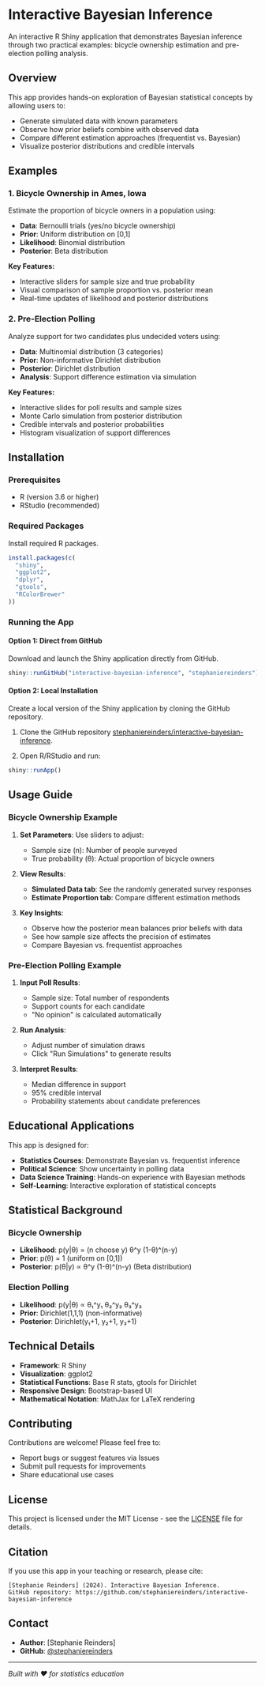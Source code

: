 # Interactive Bayesian Inference

An interactive R Shiny application that demonstrates Bayesian inference through two practical examples: bicycle ownership estimation and pre-election polling analysis.

## Overview

This app provides hands-on exploration of Bayesian statistical concepts by allowing users to:

- Generate simulated data with known parameters
- Observe how prior beliefs combine with observed data
- Compare different estimation approaches (frequentist vs. Bayesian)
- Visualize posterior distributions and credible intervals

## Examples

### 1. Bicycle Ownership in Ames, Iowa
Estimate the proportion of bicycle owners in a population using:

- **Data**: Bernoulli trials (yes/no bicycle ownership)
- **Prior**: Uniform distribution on [0,1]
- **Likelihood**: Binomial distribution
- **Posterior**: Beta distribution

**Key Features:**

- Interactive sliders for sample size and true probability
- Visual comparison of sample proportion vs. posterior mean
- Real-time updates of likelihood and posterior distributions

### 2. Pre-Election Polling
Analyze support for two candidates plus undecided voters using:

- **Data**: Multinomial distribution (3 categories)
- **Prior**: Non-informative Dirichlet distribution
- **Posterior**: Dirichlet distribution
- **Analysis**: Support difference estimation via simulation

**Key Features:**

- Interactive slides for poll results and sample sizes
- Monte Carlo simulation from posterior distribution
- Credible intervals and posterior probabilities
- Histogram visualization of support differences

## Installation

### Prerequisites

- R (version 3.6 or higher)
- RStudio (recommended)

### Required Packages
Install required R packages.
```r
install.packages(c(
  "shiny",
  "ggplot2", 
  "dplyr",
  "gtools",
  "RColorBrewer"
))
```

### Running the App

#### Option 1: Direct from GitHub

Download and launch the Shiny application directly from GitHub.

```r
shiny::runGitHub("interactive-bayesian-inference", "stephaniereinders")
```

#### Option 2: Local Installation

Create a local version of the Shiny application by cloning the GitHub repository.

1. Clone the GitHub repository [stephaniereinders/interactive-bayesian-inference](https://github.com/stephaniereinders/interactive-bayesian-inference).

2. Open R/RStudio and run:
```r
shiny::runApp()
```

## Usage Guide

### Bicycle Ownership Example

1. **Set Parameters**: Use sliders to adjust:
   
   - Sample size (n): Number of people surveyed
   - True probability (θ): Actual proportion of bicycle owners

2. **View Results**:
   
   - **Simulated Data tab**: See the randomly generated survey responses
   - **Estimate Proportion tab**: Compare different estimation methods

3. **Key Insights**:
   
   - Observe how the posterior mean balances prior beliefs with data
   - See how sample size affects the precision of estimates
   - Compare Bayesian vs. frequentist approaches

### Pre-Election Polling Example

1. **Input Poll Results**:
   
   - Sample size: Total number of respondents
   - Support counts for each candidate
   - "No opinion" is calculated automatically

2. **Run Analysis**:
   
   - Adjust number of simulation draws
   - Click "Run Simulations" to generate results

3. **Interpret Results**:
   
   - Median difference in support
   - 95% credible interval
   - Probability statements about candidate preferences

## Educational Applications

This app is designed for:

- **Statistics Courses**: Demonstrate Bayesian vs. frequentist inference
- **Political Science**: Show uncertainty in polling data
- **Data Science Training**: Hands-on experience with Bayesian methods
- **Self-Learning**: Interactive exploration of statistical concepts

## Statistical Background

### Bicycle Ownership

- **Likelihood**: p(y|θ) = (n choose y) θ^y (1-θ)^(n-y)
- **Prior**: p(θ) = 1 (uniform on [0,1])
- **Posterior**: p(θ|y) ∝ θ^y (1-θ)^(n-y) (Beta distribution)

### Election Polling

- **Likelihood**: p(y|θ) ∝ θ₁^y₁ θ₂^y₂ θ₃^y₃
- **Prior**: Dirichlet(1,1,1) (non-informative)
- **Posterior**: Dirichlet(y₁+1, y₂+1, y₃+1)

## Technical Details

- **Framework**: R Shiny
- **Visualization**: ggplot2
- **Statistical Functions**: Base R stats, gtools for Dirichlet
- **Responsive Design**: Bootstrap-based UI
- **Mathematical Notation**: MathJax for LaTeX rendering

## Contributing

Contributions are welcome! Please feel free to:

- Report bugs or suggest features via Issues
- Submit pull requests for improvements
- Share educational use cases

## License

This project is licensed under the MIT License - see the [LICENSE](LICENSE) file for details.

## Citation

If you use this app in your teaching or research, please cite:
```
[Stephanie Reinders] (2024). Interactive Bayesian Inference. 
GitHub repository: https://github.com/stephaniereinders/interactive-bayesian-inference
```

## Contact

- **Author**: [Stephanie Reinders]
- **GitHub**: [@stephaniereinders](https://github.com/stephaniereinders)

---

*Built with ❤️ for statistics education*